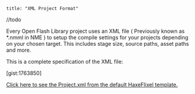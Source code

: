 ```
title: "XML Project Format"
```

//todo

Every Open Flash Library project uses an XML file ( Previously known as *.nmml in NME ) to setup the compile settings for your projects depending on your chosen target. This includes stage size, source paths, asset paths and more.

This is a complete specification of the XML file:

[gist:1763850]

[Click here to see the Project.xml from the default HaxeFlixel template.](http://github.com/HaxeFlixel/flixel-templates/blob/master/default/Project.xml.tpl)